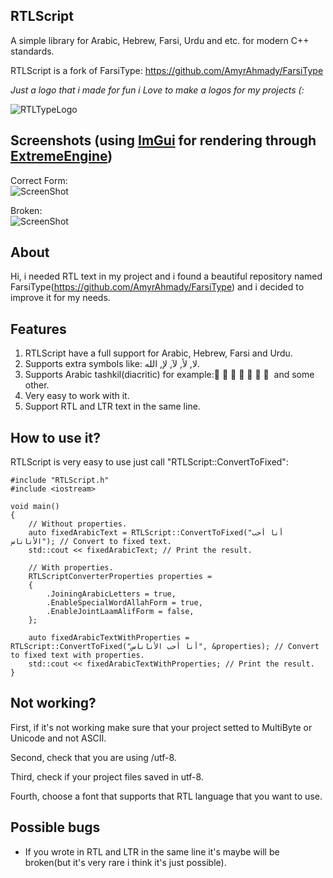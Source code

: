 ## RTLScript
A simple library for Arabic, Hebrew, Farsi, Urdu and etc. for modern C++ standards.

RTLScript is a fork of FarsiType: https://github.com/AmyrAhmady/FarsiType

*Just a logo that i made for fun i Love to make a logos for my projects (:*

![RTLTypeLogo](https://github.com/oscar7070/RTLType/assets/56559647/1d01306a-8669-4920-98d4-6554cf16e600)

## Screenshots (using [ImGui](https://github.com/ocornut/imgui) for rendering through [ExtremeEngine](https://github.com/oscar7070/ExtremeEngine))
Correct Form:  
![ScreenShot](https://github.com/oscar7070/RTLScript/blob/master/screenshots/Fixed.png)
  
Broken:   
![ScreenShot](https://github.com/oscar7070/RTLScript/blob/master/screenshots/Broken.png)

## About
Hi, i needed RTL text in my project and i found a beautiful repository named FarsiType(https://github.com/AmyrAhmady/FarsiType) and i decided to improve it for my needs.

## Features
1. RTLScript have a full support for Arabic, Hebrew, Farsi and Urdu.
2. Supports extra symbols like: لا, لأ, لآ, لإ, الله.
3. Supports Arabic tashkil(diacritic) for example: َ ً ُ ٌ ِ ٍ ْ and some other.
4. Very easy to work with it.
5. Support RTL and LTR text in the same line.

## How to use it?
RTLScript is very easy to use just call "RTLScript::ConvertToFixed":
```
#include "RTLScript.h"
#include <iostream>

void main()
{
    // Without properties.
    auto fixedArabicText = RTLScript::ConvertToFixed("أنا أحب الأناناس"); // Convert to fixed text.
    std::cout << fixedArabicText; // Print the result.

    // With properties.
    RTLScriptConverterProperties properties =
    {
        .JoiningArabicLetters = true,
        .EnableSpecialWordAllahForm = true,
        .EnableJointLaamAlifForm = false,
    };

    auto fixedArabicTextWithProperties = RTLScript::ConvertToFixed("أنا أحب الأناناس", &properties); // Convert to fixed text with properties.
    std::cout << fixedArabicTextWithProperties; // Print the result.
}
```

## Not working?
First, if it's not working make sure that your project setted to MultiByte or Unicode and not ASCII.

Second, check that you are using /utf-8.

Third, check if your project files saved in utf-8.

Fourth, choose a font that supports that RTL language that you want to use.

## Possible bugs
- If you wrote in RTL and LTR in the same line it's maybe will be broken(but it's very rare i think it's just possible).
